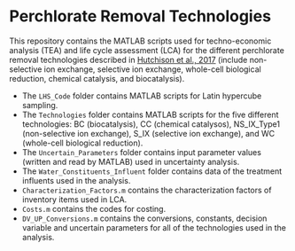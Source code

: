 # Perchlorate Removal Technologies

This repository contains the MATLAB scripts used for techno-economic analysis (TEA) and life cycle assessment (LCA) for the different perchlorate removal technologies described in [Hutchison et al., 2017](https://doi.org/10.1021/acs.est.7b00831) (include non-selective ion exchange, selective ion exchange, whole-cell biological reduction, chemical catalysis, and biocatalysis).

- The `LHS_Code` folder contains MATLAB scripts for Latin hypercube sampling.
- The `Technologies` folder contains MATLAB scripts for the five different technologies: BC (biocatalysis), CC (chemical catalysos), NS_IX_Type1 (non-selective ion exchange), S_IX (selective ion exchange), and WC (whole-cell biological reduction).
- The `Uncertain_Parameters` folder contains input parameter values (written and read by MATLAB) used in uncertainty analysis.
- The `Water_Constituents_Influent` folder contains data of the treatment influents used in the analysis.
- `Characterization_Factors.m` contains the characterization factors of inventory items used in LCA.
- `Costs.m` contains the codes for costing.
- `DV_UP_Conversions.m` contains the conversions, constants, decision variable and uncertain parameters for all of the technologies used in the analysis.